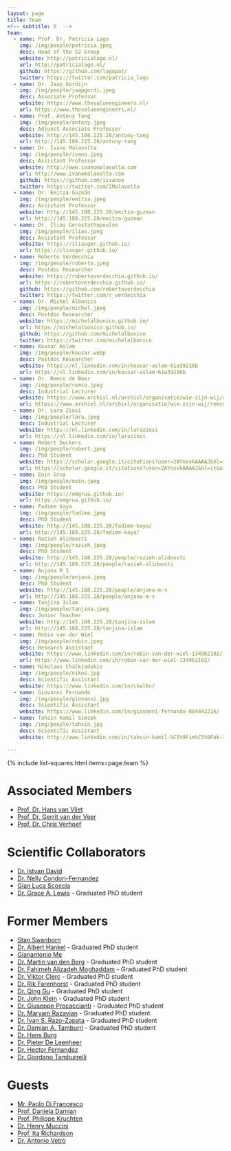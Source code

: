 ```yaml
---
layout: page
title: Team
<!-- subtitle: X  -->
team:
  - name: Prof. Dr. Patricia Lago
    img: /img/people/patricia.jpeg
    desc: Head of the S2 Group
    website: http://patricialago.nl/
    url: http://patricialago.nl/
    github: https://github.com/lagopat/
    twitter: https://twitter.com/patricia_lago
  - name: Dr. Jaap Gordijn
    img: /img/people/jaapgordi.jpeg
    desc: Associate Professor
    website: https://www.thevalueengineers.nl/
    url: https://www.thevalueengineers.nl/
  - name: Prof. Antony Tang
    img: /img/people/antony.jpeg
    desc: Adjunct Associate Professor
    website: http://145.108.225.28/antony-tang
    url: http://145.108.225.28/antony-tang
  - name: Dr. Ivano Malavolta
    img: /img/people/ivano.jpeg
    desc: Assistant Professor
    website: http://www.ivanomalavolta.com
    url: http://www.ivanomalavolta.com
    github: https://github.com/iivanoo
    twitter: https://twitter.com/IMalavolta
  - name: Dr. Emitzá Guzmán
    img: /img/people/emitza.jpeg
    desc: Assistant Professor
    website: http://145.108.225.28/emitza-guzman
    url: http://145.108.225.28/emitza-guzman
  - name: Dr. Ilias Gerostathopoulos
    img: /img/people/ilias.jpeg
    desc: Assistant Professor
    website: https://iliasger.github.io/
    url: https://iliasger.github.io/
  - name: Roberto Verdecchia
    img: /img/people/roberto.jpeg
    desc: Postdoc Researcher
    website: https://robertoverdecchia.github.io/
    url: https://robertoverdecchia.github.io/
    github: https://github.com/robertoverdecchia
    twitter: https://twitter.com/r_verdecchia
  - name: Dr. Michel Albonico
    img: /img/people/michel.jpeg
    desc: Postdoc Researcher
    website: https://michelalbonico.github.io/
    url: https://michelalbonico.github.io/
    github: https://github.com/michelalbonico
    twitter: https://twitter.com/michelalbonico
  - name: Kousar Aslam
    img: /img/people/kousar.webp
    desc: Postdoc Researcher
    website: https://nl.linkedin.com/in/kousar-aslam-61a39216b
    url: https://nl.linkedin.com/in/kousar-aslam-61a39216b
  - name: Dr. Remco de Boer
    img: /img/people/remco.jpeg
    desc: Industrial Lecturer
    website: httpss://www.archixl.nl/archixl/organisatie/wie-zijn-wij/remco
    url: httpss://www.archixl.nl/archixl/organisatie/wie-zijn-wij/remco
  - name: Dr. Lara Ziosi
    img: /img/people/lara.jpeg
    desc: Industrial Lecturer
    website: https://nl.linkedin.com/in/laraziosi
    url: https://nl.linkedin.com/in/laraziosi
  - name: Robert Deckers
    img: /img/people/robert.jpeg
    desc: PhD Student
    website: https://scholar.google.it/citations?user=2AYnxvkAAAAJ&hl=it&oi=ao
    url: https://scholar.google.it/citations?user=2AYnxvkAAAAJ&hl=it&oi=ao
  - name: Eoin Grua
    img: /img/people/eoin.jpeg
    desc: PhD Student
    website: https://emgrua.github.io/
    url: https://emgrua.github.io/
  - name: Fadime Kaya
    img: /img/people/fadime.jpeg
    desc: PhD Student
    website: http://145.108.225.28/fadime-kaya/
    url: http://145.108.225.28/fadime-kaya/
  - name: Razieh Alidoosti
    img: /img/people/razieh.jpeg
    desc: PhD Student
    website: http://145.108.225.28/people/razieh-alidoosti
    url: http://145.108.225.28/people/razieh-alidoosti
  - name: Anjana M S
    img: /img/people/anjana.jpeg
    desc: PhD Student
    website: http://145.108.225.28/people/anjana-m-s
    url: http://145.108.225.28/people/anjana-m-s
  - name: Tanjina Islam
    img: /img/people/tanjina.jpeg
    desc: Junior Teacher
    website: http://145.108.225.28/tanjina-islam
    url: http://145.108.225.28/tanjina-islam
  - name: Robin van der Wiel
    img: /img/people/robin.jpeg
    desc: Research Assistant
    website: https://www.linkedin.com/in/robin-van-der-wiel-1349b2102/
    url: https://www.linkedin.com/in/robin-van-der-wiel-1349b2102/
  - name: Nikolaos Chalkiadakis
    img: /img/people/nikos.jpg
    desc: Scientific Assistant
    website: https://www.linkedin.com/in/chalkn/
  - name: Giovanni Fernando
    img: /img/people/giovanni.jpg
    desc: Scientific Assistant
    website: https://www.linkedin.com/in/giovanni-fernando-084442216/
  - name: Tahsin Kamil Simsek
    img: /img/people/tahsin.jpg
    desc: Scientific Assistant
    website: http://www.linkedin.com/in/tahsin-kamil-%C5%9Fim%C5%9Fek-3b288b21b

---
```

{% include list-squares.html items=page.team %}

# Associated Members
- [Prof. Dr. Hans van Vliet](https://scholar.google.it/citations?user=4YAdfEsAAAAJ&hl=it&oi=ao)
- [Prof. Dr. Gerrit van der Veer](https://www.cs.vu.nl/~gerrit/)
- [Prof. Dr. Chris Verhoef](https://www.cs.vu.nl/~x/)

# Scientific Collaborators
- [Dr. Istvan David](https://istvandavid.com)
- [Dr. Nelly Condori-Fernandez](https://www.linkedin.com/in/ncondorifernandez/)
- [Gian Luca Scoccia](https://gianlucascoccia.github.io)
- [Dr. Grace A. Lewis](http://www.sei.cmu.edu/staff/glewis) - Graduated PhD student

# Former Members
- [Stan Swanborn](https://nl.linkedin.com/in/stan-swanborn-0470b4a9)
- [Dr. Albert Hankel](https://scholar.google.it/citations?user=IPa6m2QAAAAJ&hl=it&oi=ao) - Graduated PhD student
- [Gianantonio Me](https://es.linkedin.com/in/gianantonio-me-80a54461)
- [Dr. Martin van den Berg](https://www.linkedin.com/in/mjbkvandenberg/) - Graduated PhD student
- [Dr. Fahimeh Alizadeh Moghaddam](https://www.linkedin.com/in/fahimeh-alizadeh-moghaddam/) - Graduated PhD student
- [Dr. Viktor Clerc](https://www.linkedin.com/in/clerc/) - Graduated PhD student
- [Dr. Rik Farenhorst](https://www.linkedin.com/in/rikfarenhorst/) - Graduated PhD student
- [Dr. Qing Gu](https://www.linkedin.com/in/qinggu/) - Graduated PhD student
- [Dr. John Klein](https://www.linkedin.com/in/johnrklein/) - Graduated PhD student
- [Dr. Giuseppe Procaccianti](https://procaccianti.me) - Graduated PhD student
- [Dr. Maryam Razavian](http://is.ieis.tue.nl/staff/mrazavian/) - Graduated PhD student
- [Dr. Ivan S. Razo-Zapata](https://www.linkedin.com/in/iv%C3%A1n-s-razo-zapata-9514924b/) - Graduated PhD student
- [Dr. Damian A. Tamburri](https://www.linkedin.com/in/maelstrom/) - Graduated PhD student
- [Dr. Hans Burg](https://www.linkedin.com/in/hansburg/)
- [Dr. Pieter De Leenheer](https://www.linkedin.com/in/pieterdeleenheer/)
- [Dr. Hector Fernandez](https://www.linkedin.com/in/hector2fernandez/)
- [Dr. Giordano Tamburrelli](https://nl.linkedin.com/in/giordano-tamburrelli-b532334)

# Guests
- [Mr. Paolo Di Francesco](http://www.paolodifrancesco.com/)
- [Prof. Daniela Damian](https://danadamian.wordpress.com/)
- [Prof. Philippe Kruchten](https://philippe.kruchten.com/)
- [Dr. Henry Muccini](https://www.henrymuccini.com/)
- [Prof. Ita Richardson](https://www.csis.ul.ie/staff/ItaRichardson/)
- [Dr. Antonio Vetrò ](https://nexa.polito.it/people/avetro)
